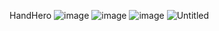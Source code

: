 HandHero
![image](https://user-images.githubusercontent.com/90776557/179264594-8d5def8d-6e76-40ea-980f-b02c01c28a74.png)
![image](https://user-images.githubusercontent.com/90776557/179264677-041bd57e-edfe-4ad6-840f-84f1ea27d3b3.png)
![image](https://user-images.githubusercontent.com/90776557/179264718-42ba08fd-f80f-4ea2-9168-67ba78ca2d64.png)
![Untitled](https://user-images.githubusercontent.com/90776557/201751303-535bbe61-22c9-47be-937e-ba5f5c885e8b.png)
